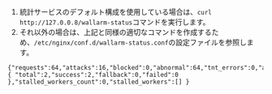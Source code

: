 1.  統計サービスのデフォルト構成を使用している場合は、`curl http://127.0.0.8/wallarm-status`コマンドを実行します。 
2.  それ以外の場合は、上記と同様の適切なコマンドを作成するため、`/etc/nginx/conf.d/wallarm-status.conf`の設定ファイルを参照します。
```
{"requests":64,"attacks":16,"blocked":0,"abnormal":64,"tnt_errors":0,"api_errors":0,"requests_lost":0,"segfaults":0,"memfaults":0,"softmemfaults":0,"time_detect":0,"db_id":46,"lom_id":4,"proton_instances": { "total":2,"success":2,"fallback":0,"failed":0 },"stalled_workers_count":0,"stalled_workers":[] }
```